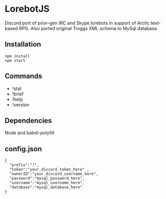 # LorebotJS
Discord port of prior-gen IRC and Skype lorebots in support of Arctic text-based RPG. Also ported original Troggs XML schema to MySql database.

## Installation
```
npm install
npm start
```

## Commands
* !stat
* !brief
* !help
* !version

## Dependencies

Node and babel-polyfill

## config.json
```
{
  "prefix":"!",
  "token":"your_discord_token_here" ,
  "ownerID":"your_discord_username_here",
  "password":"mysql_password_here",
  "username":"mysql_username_here",
  "database":"mysql_database_here"
}

```

